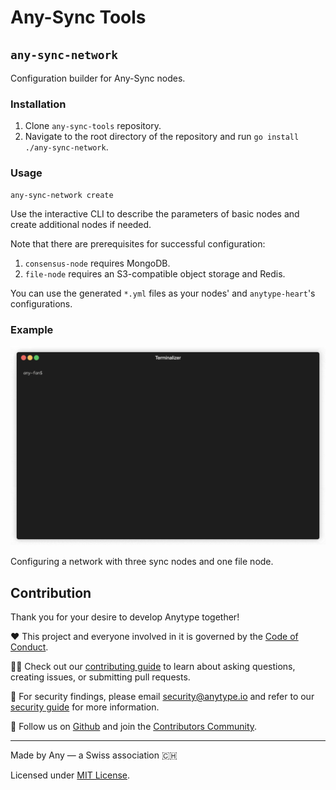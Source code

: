 # Any-Sync Tools

## `any-sync-network`
Configuration builder for Any-Sync nodes.

### Installation
1. Clone `any-sync-tools` repository.
2. Navigate to the root directory of the repository and run `go install ./any-sync-network`.

### Usage
```
any-sync-network create
```
Use the interactive CLI to describe the parameters of basic nodes and create additional nodes if needed. 

Note that there are prerequisites for successful configuration:
1. `consensus-node` requires MongoDB.
2. `file-node` requires an S3-compatible object storage and Redis.

You can use the generated `*.yml` files as your nodes' and `anytype-heart`'s configurations.

### Example
![Interactive CLI demo](assets/any-sync-network-example.gif)

Configuring a network with three sync nodes and one file node.


## Contribution
Thank you for your desire to develop Anytype together!

❤️ This project and everyone involved in it is governed by the [Code of Conduct](https://github.com/anyproto/.github/blob/main/docs/CODE_OF_CONDUCT.md).

🧑‍💻 Check out our [contributing guide](https://github.com/anyproto/.github/blob/main/docs/CONTRIBUTING.md) to learn about asking questions, creating issues, or submitting pull requests.

🫢 For security findings, please email [security@anytype.io](mailto:security@anytype.io) and refer to our [security guide](https://github.com/anyproto/.github/blob/main/docs/SECURITY.md) for more information.

🤝 Follow us on [Github](https://github.com/anyproto) and join the [Contributors Community](https://github.com/orgs/anyproto/discussions).

---
Made by Any — a Swiss association 🇨🇭

Licensed under [MIT License](./LICENSE).